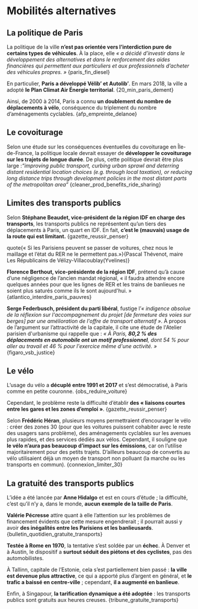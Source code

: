# Mobilités alternatives

## La politique de Paris

La politique de la ville **n’est pas orientée vers l’interdiction
pure de certains types de véhicules**. À la place, elle *« a décidé
d’investir dans le développement des alternatives et dans le
renforcement des aides financières qui permettent aux particuliers et
aux professionnels d’acheter des véhicules propres. »*
{paris_fin_diesel}

En particulier, **Paris a développé Vélib’ et Autolib’**. En mars
2018, la ville a adopté **le Plan Climat Air Énergie territorial**.
{20_min_paris_dement}

Ainsi, de 2000 à 2014, Paris a connu **un doublement du nombre de
déplacements à vélo**, conséquence du triplement du nombre
d’aménagements cyclables. {afp_empreinte_delanoe}

## Le covoiturage

Selon une étude sur les conséquences éventuelles du covoiturage
en Île-de-France, la politique locale devrait essayer de **développer
le covoiturage sur les trajets de longue durée**. De plus, cette
politique devrait être plus large :*“improving public transport,
curbing urban sprawl and deterring distant residential location choices
(e.g. through local taxation), or reducing long distance trips through
development policies in the most distant parts of the metropolitan
area”* {cleaner_prod_benefits_ride_sharing}

## Limites des transports publics
Selon **Stéphane Beaudet, vice-président de la région IDF en
charge des transports**, les transports publics ne représentent qu’un
tiers des déplacements à Paris, un quart en IDF. En fait, **c’est le
(mauvais) usage de la route qui est limitant.**
{gazette_reussir_penser}

quote{« Si les Parisiens peuvent se passer de voitures, chez nous le maillage et l’état du RER ne le permettent pas.»}{Pascal Thévenot, maire Les Républicains de Vélizy-Villacoublay(Yvelines)}

**Florence Berthout, vice-présidente de la région IDF**, prétend
qu’à cause d’une négligence de l’ancien mandat régional, « il faudra
attendre encore quelques années pour que les lignes de RER et les
trains de banlieues ne soient plus saturés comme ils le sont
aujourd'hui. » {atlantico_interdire_paris_pauvres}

**Serge Federbusch, président du parti libéral**, fustige l’*«
indigence absolue de la réflexion sur l'accompagnement du projet [de
fermeture des voies sur berges] par une amélioration de l'offre de
transport alternatif »*. À propos de l’argument sur l’attractivité de
la capitale, il cite une étude de l'Atelier parisien d'urbanisme qui
rappelle que : *« À Paris, **80,2 % des déplacements en automobile ont
un motif professionnel**, dont 54 % pour aller au travail et 46 % pour
l'exercice même d'une activité. »* {figaro_vsb_justice}

## Le vélo
L’usage du vélo a **décuplé entre 1991 et 2017** et s’est
démocratisé, à Paris comme en petite couronne. {obs_reduire_voiture}

Cependant, le problème reste la difficulté d’établir **des «
liaisons courtes entre les gares et les zones d’emploi »**. {gazette_reussir_penser}

Selon **Frédéric Héran**, plusieurs moyens permettraient
d’encourager le vélo : créer des zones 30 (pour que les voitures
puissent cohabiter avec le reste des usagers sans problème), des
aménagements cyclables sur les avenues plus rapides, et des services
dédiés aux vélos. Cependant, il souligne que **le vélo n’aura pas
beaucoup d’impact sur les émissions**, car on l’utilise majoritairement
pour des petits trajets. D’ailleurs beaucoup de convertis au vélo
utilisaient déjà un moyen de transport non polluant (la marche ou les
transports en commun). {connexion_limiter_30}

## La gratuité des transports publics

L’idée a été lancée par **Anne Hidalgo** et est en cours d’étude ; la
difficulté, c’est qu’il n’y a, dans le monde, **aucun exemple de la
taille de Paris**.

**Valérie Pécresse** attire quant à elle l’attention sur les problèmes de
financement évidents que cette mesure engendrerait ; il pourrait aussi
y avoir **des inégalités entre les Parisiens et les banlieusards**.
{bulletin_quotidien_gratuite_transports}

**Testée à Rome en 1970**, la tentative s’est soldée par un
**échec**. À Denver et à Austin, le dispositif a **surtout séduit des
piétons et des cyclistes**, pas des automobilistes.

À Tallinn, capitale de l’Estonie, cela s’est partiellement bien
passé : **la ville est devenue plus attractive**, ce qui a apporté plus
d’argent en général, et **le trafic a baissé en centre-ville** ;
cependant, **il a augmenté en banlieue**.

Enfin, à Singapour, **la tarification dynamique a été adoptée** : les
transports publics sont gratuits aux heures creuses. {tribune_gratuite_transports}
